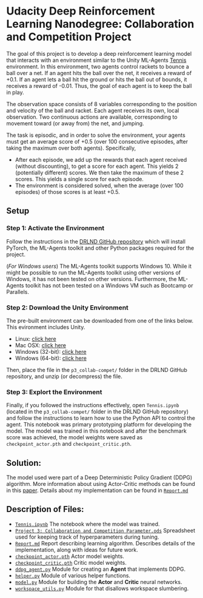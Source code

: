 # Udacity Deep Reinforcement Learning Nanodegree: Collaboration and Competition Project  

The goal of this project is to develop a deep reinforcement learning model that interacts with an environment similar to the Unity ML-Agents [Tennis](https://github.com/Unity-Technologies/ml-agents/blob/master/docs/Learning-Environment-Examples.md#tennis) environment.  In this environment, two agents control rackets to bounce a ball over a net. If an agent hits the ball over the net, it receives a reward of +0.1. If an agent lets a ball hit the ground or hits the ball out of bounds, it receives a reward of -0.01. Thus, the goal of each agent is to keep the ball in play.

The observation space consists of 8 variables corresponding to the position and velocity of the ball and racket. Each agent receives its own, local observation. Two continuous actions are available, corresponding to movement toward (or away from) the net, and jumping.

The task is episodic, and in order to solve the environment, your agents must get an average score of +0.5 (over 100 consecutive episodes, after taking the maximum over both agents). Specifically,  
* After each episode, we add up the rewards that each agent received (without discounting), to get a score for each agent. This yields 2 (potentially different) scores. We then take the maximum of these 2 scores. This yields a single score for each episode. 
* The environment is considered solved, when the average (over 100 episodes) of those scores is at least +0.5.

## Setup  
### Step 1: Activate the Environment
Follow the instructions in the [DRLND GitHub repository](https://github.com/udacity/deep-reinforcement-learning#dependencies) which will install PyTorch, the ML-Agents toolkit and other Python packages required for the project.

(*For Windows users*) The ML-Agents toolkit supports Windows 10. While it might be possible to run the ML-Agents toolkit using other versions of Windows, it has not been tested on other versions. Furthermore, the ML-Agents toolkit has not been tested on a Windows VM such as Bootcamp or Parallels.

### Step 2: Download the Unity Environment
The pre-built environment can be downloaded from one of the links below.  This evironment includes Unity.  
- Linux: [click here](https://s3-us-west-1.amazonaws.com/udacity-drlnd/P3/Tennis/Tennis_Linux.zip)
- Mac OSX: [click here](https://s3-us-west-1.amazonaws.com/udacity-drlnd/P3/Tennis/Tennis.app.zip)
- Windows (32-bit): [click here](https://s3-us-west-1.amazonaws.com/udacity-drlnd/P3/Tennis/Tennis_Windows_x86.zip)
- Windows (64-bit): [click here](https://s3-us-west-1.amazonaws.com/udacity-drlnd/P3/Tennis/Tennis_Windows_x86_64.zip)

Then, place the file in the `p3_collab-compet/` folder in the DRLND GitHub repository, and unzip (or decompress) the file.

### Step 3: Explort the Environment
Finally, if you followed the instructions effectively, open `Tennis.ipynb` (located in the `p3_collab-compet/` folder in the DRLND GitHub repository) and follow the instructions to learn how to use the Python API to control the agent.  This notebook was primary prototyping platform for developing the model.  The model was trained in this notebook and after the benchmark score was achieved, the model weights were saved as `checkpoint_actor.pth` and `checkpoint_critic.pth`.  

## Solution:  
The model used were part of a Deep Deterministic Policy Gradient (DDPG) algorithm.  More information about using Actor-Critic methods can be found in this [paper](https://arxiv.org/abs/1509.02971).  Details about my implementation can be found in [`Report.md`]()

## Description of Files:  
* [`Tennis.ipynb`]()  The notebook where the model was trained.  
* [`Project 3: Collaboration and Competition Parameter.ods`]()  Spreadsheet used for keeping track of hyperparameters during tuning.  
* [`Report.md`]()  Report describing learning algorithm. Describes details of the implementation, along with ideas for future work. 
* [`checkpoint_actor.pth`]()  Actor model weights.  
* [`checkpoint_critic.pth`]()  Critic model weights.  
* [`ddpg_agent.py`]()  Module for creating an **Agent** that implements DDPG.  
* [`helper.py`]()  Module of various helper functions.  
* [`model.py`]()  Module for building the **Actor** and **Critic** neural networks.  
* [`workspace_utils.py`]()  Module for that disallows workspace slumbering.  
